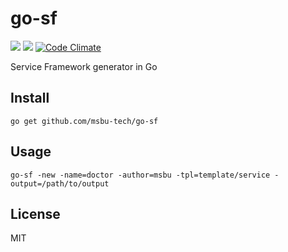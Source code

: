 # go-sf

![](https://img.shields.io/badge/license-MIT-blue.svg)
![](https://api.travis-ci.org/msbu-tech/go-sf.svg)
[![Code Climate](https://codeclimate.com/github/msbu-tech/go-sf/badges/gpa.svg)](https://codeclimate.com/github/msbu-tech/go-sf)

Service Framework generator in Go

## Install

```
go get github.com/msbu-tech/go-sf
```

## Usage

```
go-sf -new -name=doctor -author=msbu -tpl=template/service -output=/path/to/output
```

## License

MIT